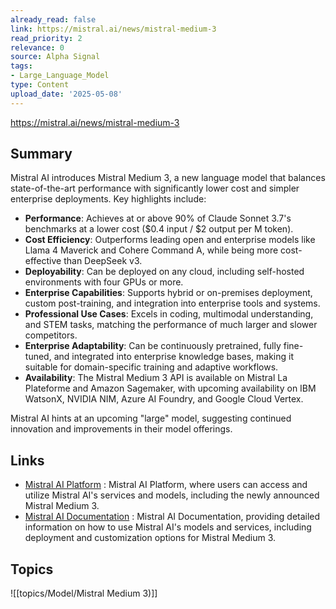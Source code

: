 ```yaml
---
already_read: false
link: https://mistral.ai/news/mistral-medium-3
read_priority: 2
relevance: 0
source: Alpha Signal
tags:
- Large_Language_Model
type: Content
upload_date: '2025-05-08'
---
```


https://mistral.ai/news/mistral-medium-3
## Summary

Mistral AI introduces Mistral Medium 3, a new language model that balances state-of-the-art performance with significantly lower cost and simpler enterprise deployments. Key highlights include:

- **Performance**: Achieves at or above 90% of Claude Sonnet 3.7's benchmarks at a lower cost ($0.4 input / $2 output per M token).
- **Cost Efficiency**: Outperforms leading open and enterprise models like Llama 4 Maverick and Cohere Command A, while being more cost-effective than DeepSeek v3.
- **Deployability**: Can be deployed on any cloud, including self-hosted environments with four GPUs or more.
- **Enterprise Capabilities**: Supports hybrid or on-premises deployment, custom post-training, and integration into enterprise tools and systems.
- **Professional Use Cases**: Excels in coding, multimodal understanding, and STEM tasks, matching the performance of much larger and slower competitors.
- **Enterprise Adaptability**: Can be continuously pretrained, fully fine-tuned, and integrated into enterprise knowledge bases, making it suitable for domain-specific training and adaptive workflows.
- **Availability**: The Mistral Medium 3 API is available on Mistral La Plateforme and Amazon Sagemaker, with upcoming availability on IBM WatsonX, NVIDIA NIM, Azure AI Foundry, and Google Cloud Vertex.

Mistral AI hints at an upcoming "large" model, suggesting continued innovation and improvements in their model offerings.
## Links

- [Mistral AI Platform](https://console.mistral.ai/) : Mistral AI Platform, where users can access and utilize Mistral AI's services and models, including the newly announced Mistral Medium 3.
- [Mistral AI Documentation](https://docs.mistral.ai/) : Mistral AI Documentation, providing detailed information on how to use Mistral AI's models and services, including deployment and customization options for Mistral Medium 3.

## Topics

![[topics/Model/Mistral Medium 3)]]